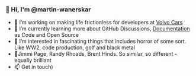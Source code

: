 ### 👋 Hi, I'm @martin-wanerskar

<!--
**martin-wanerskar/martin-wanerskar** is a ✨ _special_ ✨ repository because its `README.md` (this file) appears on your GitHub profile.
-->

- 🔭 I’m working on making life frictionless for developers at [Volvo Cars](https://www.volvocars.com/)
- 🌱 I’m currently learning more about GitHub Discussions, [Documentation](https://documentation.divio.com/introduction/) as Code and Open Source
- 👀 I’m interested in fascinating things that includes horror of some sort. Like WW2, code production, golf and black metal
- 🎸Jimmi Page, Randy Rhoads, Brent Hinds. So similar, so different - equally brilliant 
- 📫 Get in touch)



